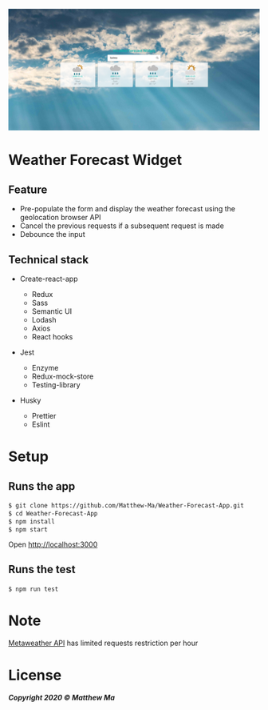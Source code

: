 ![Alt text](./src/img/snapshot.png?raw=true 'weather-App')

# Weather Forecast Widget

## Feature

-   Pre-populate the form and display the weather forecast using the geolocation browser API
-   Cancel the previous requests if a subsequent request is made
-   Debounce the input

## Technical stack

-   Create-react-app

    -   Redux
    -   Sass
    -   Semantic UI
    -   Lodash
    -   Axios
    -   React hooks

-   Jest

    -   Enzyme
    -   Redux-mock-store
    -   Testing-library

-   Husky
    -   Prettier
    -   Eslint

# Setup

## Runs the app

```
$ git clone https://github.com/Matthew-Ma/Weather-Forecast-App.git
$ cd Weather-Forecast-App
$ npm install
$ npm start
```

Open [http://localhost:3000](http://localhost:3000)

## Runs the test

```
$ npm run test
```

# Note

[Metaweather API](https://www.metaweather.com/api/) has limited requests restriction per hour

# License

_**Copyright 2020 © Matthew Ma**_
